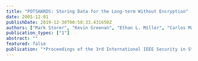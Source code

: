 ```yaml
---
title: "POTSHARDS: Storing Data for the Long-term Without Encryption"
date: 2005-12-01
publishDate: 2019-12-30T00:58:33.431650Z
authors: ["Mark Storer", "Kevin Greenan", "Ethan L. Miller", "Carlos Maltzahn"]
publication_types: ["1"]
abstract: ""
featured: false
publication: "*Proceedings of the 3rd International IEEE Security in Storage Workshop*"
---
```


